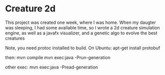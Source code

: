 # Creature 2d

This project was created one week, where I was home. When my daugter was sleeping, I had some available time,
so I wrote a 2d creature simulation engine, as well as a javafx visualizer, and a genetic algo to evolve the best creatures

Note, you need protoc installed to build.
On Ubuntu: apt-get install protobuf

then:
mvn compile
mvn exec:java -Prun-generation

other exec:
mvn exec:java -Pread-generation
